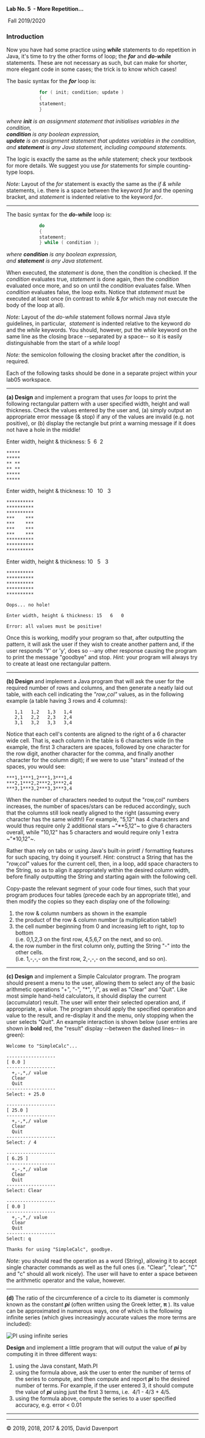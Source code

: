  **Lab No. 5  - More Repetition...**

 Fall 2019/2020

### Introduction

Now you have had some practice using ***while*** statements to do repetition in Java, it's time to try the other forms of loop; the ***for*** and ***do-while*** statements. These are not necessary as such, but can make for shorter, more elegant code in some cases; the trick is to know which cases!

The basic syntax for the _**for**_ loop is:

```java 
			for ( init; condition; update )
            {
            statement;
            }
```

_where **init** is an assignment statement that initialises variables in the condition,_  
_**condition** is any boolean expression,_  
_**update** is an assignment statement that updates variables in the condition,_  
_and **statement** is any Java statement, including compound statements._

The logic is exactly the same as the _while_ statement; check your textbook for more details. We suggest you use _for_ statements for simple counting-type loops.

_Note:_ Layout of the _for_ statement is exactly the same as the _if & while_ statements, i.e. there is a space between the keyword _for_ and the opening bracket, and _statement_ is indented relative to the keyword _for_.

* * *

The basic syntax for the _**_do-while_**_ loop is:

```java
            do
            {
            statement;
            } while ( condition );
```

_where **condition** is any boolean expression,_  
_and **statement** is any Java statement._

When executed, the _statement_ is done, then the _condition_ is checked. If the _condition_ evaluates true, _statement_ is done again, then the _condition_ evaluated once more, and so on until the _condition_ evaluates false. When _condition_ evaluates false, the loop exits. Notice that _statement_ must be executed at least once (in contrast to _while_ & _for_ which may not execute the body of the loop at all).

_Note:_ Layout of the _do-while_ statement follows normal Java style guidelines, in particular,  _statement_ is indented relative to the keyword _do_ and the _while_ keywords. You should, however, put the _while_ keyword on the same line as the closing brace --separated by a space-- so it is easily distinguishable from the start of a _while_ loop!

_Note:_ the semicolon following the closing bracket after the _condition_, is required.

Each of the following tasks should be done in a separate project within your lab05 workspace.

* * *

**(a) Design** and implement a program that uses _for_ loops to print the following rectangular pattern with a user specified width, height and wall thickness. Check the values entered by the user and, (a) simply output an appropriate error message (& stop) if any of the values are invalid (e.g. not positive), or (b) display the rectangle but print a warning message if it does not have a hole in the middle!

Enter width, height & thickness: 5  6  2

```
*****
*****
** **
** **
*****
*****
```

Enter width, height & thickness: 10   10   3

```
**********
**********
**********
***    ***
***    ***
***    ***
***    ***
**********
**********
**********
```

Enter width, height & thickness: 10   5   3

```
**********
**********
**********
**********
**********

Oops... no hole!
```

```
Enter width, height & thickness: 15   6   0

Error: all values must be positive!
```

Once this is working, modify your program so that, after outputting the pattern, it will ask the user if they wish to create another pattern and, if the user responds 'Y' or 'y', does so --any other response causing the program to print the message "goodbye" and stop. _Hint:_ your program will always try to create at least one rectangular pattern.

* * *

**(b) Design** and implement a Java program that will ask the user for the required number of rows and columns, and then generate a neatly laid out table, with each cell indicating the _"row_,_col"_ values, as in the following example (a table having 3 rows and 4 columns):

```
   1,1   1,2   1,3   1,4
   2,1   2,2   2,3   2,4
   3,1   3,2   3,3   3,4
```

Notice that each cell's contents are aligned to the right of a 6 character wide cell. That is, each column in the table is 6 characters wide (in the example, the first 3 characters are spaces, followed by one character for the row digit, another character for the comma, and finally another character for the column digit); if we were to use "stars" instead of the spaces, you would see:  

```
***1,1***1,2***1,3***1,4
***2,1***2,2***2,3***2,4
***3,1***3,2***3,3***3,4
```

When the number of characters needed to output the "row,col" numbers increases, the number of spaces/stars can be reduced accordingly, such that the columns still look neatly aligned to the right (assuming every character has the same width!) For example, "5,12" has 4 characters and would thus require only 2 additional stars ~"\*\*5,12"~ to give 6 characters overall, while "10,12" has 5 characters and would require only 1 extra ~"\*10,12"~.

Rather than rely on tabs or using Java's built-in printf / formatting features for such spacing, try doing it yourself. _Hint:_ construct a String that has the "_row,col_" values for the current cell, then, in a loop, add space characters to the String, so as to align it appropriately within the desired column width, before finally outputting the String and starting again with the following cell.

Copy-paste the relevant segment of your code four times, such that your program produces four tables (precede each by an appropriate title), and then modify the copies so they each display one of the following:

1.  the row & column numbers as shown in the example
2.  the product of the row & column number (a multiplication table!)
3.  the cell number beginning from 0 and increasing left to right, top to bottom  
    (i.e. 0,1,2,3 on the first row, 4,5,6,7 on the next, and so on).
4.  the row number in the first column only, putting the String "-" into the other cells.  
    (i.e. 1,-,-,- on the first row, 2,-,-,- on the second, and so on).

* * *

**(c) Design** and implement a Simple Calculator program. The program should present a menu to the user, allowing them to select any of the basic arithmetic operations "+", "-", "\*", "/", as well as "Clear" and "Quit". Like most simple hand-held calculators, it should display the current (accumulator) result. The user will enter their selected operation and, if appropriate, a value. The program should apply the specified operation and value to the result, and re-display it and the menu, only stopping when the user selects "Quit". An example interaction is shown below (user entries are shown in **bold** red, the "result" display --between the dashed lines-- in green):

```
Welcome to "SimpleCalc"...

------------------
[ 0.0 ]
------------------
  +,-,*,/ value
  Clear
  Quit
------------------
Select: + 25.0

------------------
[ 25.0 ]
------------------
  +,-,*,/ value
  Clear
  Quit
------------------
Select: / 4

------------------
[ 6.25 ]
------------------
  +,-,*,/ value
  Clear
  Quit
------------------
Select: Clear

------------------
[ 0.0 ]
------------------
  +,-,*,/ value
  Clear
  Quit
------------------
Select: q

Thanks for using "SimpleCalc", goodbye.
```

_Note:_ you should read the operation as a word (String), allowing it to accept single character commands as well as the full ones (i.e. "Clear", "clear", "C" and "c" should all work nicely). The user will have to enter a space between the arithmetic operator and the value, however.

* * *

**(d)** The ratio of the circumference of a circle to its diameter is commonly known as the constant _**pi**_ (often written using the Greek letter, **π** ). Its value can be approximated in numerous ways, one of which is the following infinite series (which gives increasingly accurate values the more terms are included):

![PI using infinite series](http://web.archive.org/web/20191227214834im_/http://www.cs.bilkent.edu.tr/~david/cs101/assignments/lab05/pi_series1.svg "Series expansion of PI")

**Design** and implement a little program that will output the value of _**pi**_ by computing it in three different ways:

1.  using the Java constant, Math.PI
2.  using the formula above, ask the user to enter the number of terms of the series to compute, and then compute and report _**pi**_ to the desired number of terms. For example, if the user entered 3, it should compute the value of _**pi**_ using just the first 3 terms, i.e.  4/1 - 4/3 + 4/5.
3.  using the formula above, compute the series to a user specified accuracy, e.g. error < 0.01

* * *

* * *

© 2019, 2018, 2017 & 2015, David Davenport